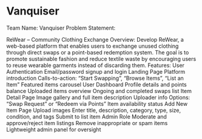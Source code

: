 # Vanquiser

Team Name: Vanquiser
Problem Statement:

ReWear – Community Clothing Exchange
Overview:
Develop ReWear, a web-based platform that enables users to exchange unused clothing
through direct swaps or a point-based redemption system. The goal is to promote sustainable
fashion and reduce textile waste by encouraging users to reuse wearable garments instead of
discarding them.
Features:
User Authentication
Email/password signup and login
Landing Page
Platform introduction
Calls-to-action: “Start Swapping”, “Browse Items”, “List an Item”
Featured items carousel
User Dashboard
Profile details and points balance
Uploaded items overview
Ongoing and completed swaps list
Item Detail Page
Image gallery and full item description
Uploader info
Options: “Swap Request” or “Redeem via Points”
Item availability status
Add New Item Page
Upload images
Enter title, description, category, type, size, condition, and tags
Submit to list item
Admin Role
Moderate and approve/reject item listings
Remove inappropriate or spam items
Lightweight admin panel for oversight
